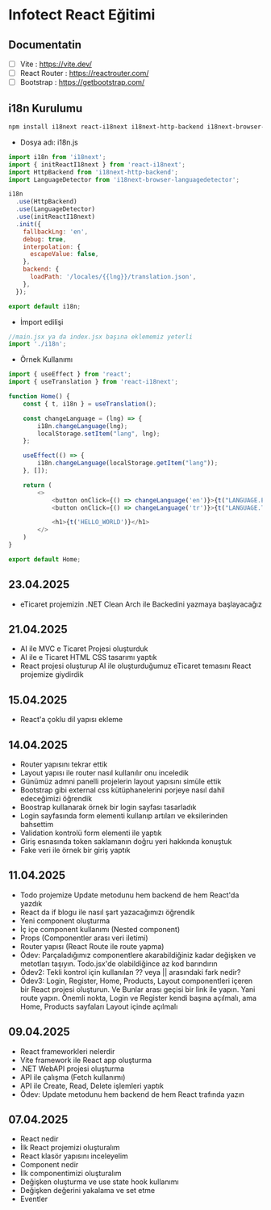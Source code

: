 # Infotect React Eğitimi

## Documentatin
- [ ] Vite : https://vite.dev/
- [ ] React Router : https://reactrouter.com/
- [ ] Bootstrap : https://getbootstrap.com/

## i18n Kurulumu
```bash
npm install i18next react-i18next i18next-http-backend i18next-browser-languagedetector
```

- Dosya adı: i18n.js
```js
import i18n from 'i18next';
import { initReactI18next } from 'react-i18next';
import HttpBackend from 'i18next-http-backend';
import LanguageDetector from 'i18next-browser-languagedetector';

i18n
  .use(HttpBackend)
  .use(LanguageDetector)
  .use(initReactI18next)
  .init({
    fallbackLng: 'en',
    debug: true,
    interpolation: {
      escapeValue: false,
    },
    backend: {
      loadPath: '/locales/{{lng}}/translation.json',
    },
  });

export default i18n;
```

- İmport edilişi
```js
//main.jsx ya da index.jsx başına eklememiz yeterli
import './i18n';
```

- Örnek Kullanımı
```js
import { useEffect } from 'react';
import { useTranslation } from 'react-i18next';

function Home() {
    const { t, i18n } = useTranslation();

    const changeLanguage = (lng) => {
        i18n.changeLanguage(lng);
        localStorage.setItem("lang", lng);
    };

    useEffect(() => {
        i18n.changeLanguage(localStorage.getItem("lang"));
    }, []);

    return (
        <>
            <button onClick={() => changeLanguage('en')}>{t("LANGUAGE.EN")}</button>
            <button onClick={() => changeLanguage('tr')}>{t("LANGUAGE.TR")}</button>

            <h1>{t('HELLO_WORLD')}</h1>
        </>
    )
}

export default Home;
```

## 23.04.2025
- eTicaret projemizin .NET Clean Arch ile Backedini yazmaya başlayacağız

## 21.04.2025
- AI ile MVC e Ticaret Projesi oluşturduk
- AI ile e Ticaret HTML CSS tasarımı yaptık
- React projesi oluşturup AI ile oluşturduğumuz eTicaret temasını React projemize giydirdik

## 15.04.2025
- React'a çoklu dil yapısı ekleme

## 14.04.2025
- Router yapısını tekrar ettik
- Layout yapısı ile router nasıl kullanılır onu inceledik
- Günümüz admni panelli projelerin layout yapısını simüle ettik
- Bootstrap gibi external css kütüphanelerini porjeye nasıl dahil edeceğimizi öğrendik
- Boostrap kullanarak örnek bir login sayfası tasarladık
- Login sayfasında form elementi kullanıp artıları ve eksilerinden bahsettim
- Validation kontrolü form elementi ile yaptık
- Giriş esnasında token saklamanın doğru yeri hakkında konuştuk
- Fake veri ile örnek bir giriş yaptık

## 11.04.2025
- Todo projemize Update metodunu hem backend de hem React'da yazdık
- React da if blogu ile nasıl şart yazacağımızı öğrendik
- Yeni component oluşturma
- İç içe component kullanımı (Nested component)
- Props (Componentler arası veri iletimi)
- Router yapısı (React Route ile route yapma)
- Ödev: Parçaladığımız componentlere akarabildiğiniz kadar değişken ve metotları taşıyın. Todo.jsx'de olabildiğince az kod barındırın
- Ödev2: Tekli kontrol için kullanılan ?? veya || arasındaki fark nedir?
- Ödev3: Login, Register, Home, Products, Layout componentleri içeren bir React projesi oluşturun. Ve Bunlar arası geçisi bir link ile yapın. Yani route yapın. Önemli nokta, Login ve Register kendi başına açılmalı, ama Home, Products sayfaları Layout içinde açılmalı

## 09.04.2025
- React frameworkleri nelerdir
- Vite framework ile React app oluşturma
- .NET WebAPI projesi oluşturma
- API ile çalışma (Fetch kullanımı)
- API ile Create, Read, Delete işlemleri yaptık
- Ödev: Update metodunu hem backend de hem React trafında yazın

## 07.04.2025
- React nedir
- İlk React projemizi oluşturalım
- React klasör yapısını inceleyelim
- Component nedir
- İlk componentimizi oluşturalım
- Değişken oluşturma ve use state hook kullanımı
- Değişken değerini yakalama ve set etme
- Eventler
